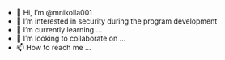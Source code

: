 - 👋 Hi, I’m @mnikolla001
- 👀 I’m interested in security during the program development
- 🌱 I’m currently learning ...
- 💞️ I’m looking to collaborate on ...
- 📫 How to reach me ...

<!---
mnikolla001/mnikolla001 is a ✨ special ✨ repository because its `README.md` (this file) appears on your GitHub profile.
You can click the Preview link to take a look at your changes.
--->
